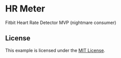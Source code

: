 # HR Meter

Fitbit Heart Rate Detector MVP (nightmare consumer)
## License

This example is licensed under the [MIT License](./LICENSE).
